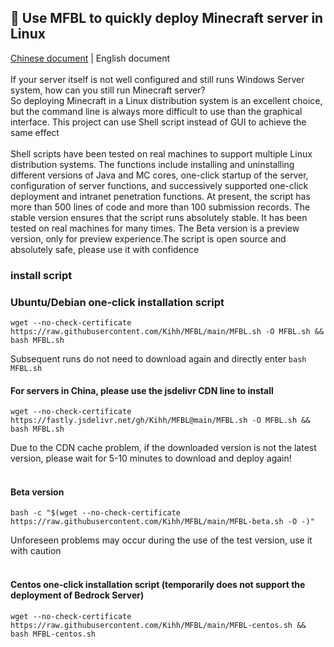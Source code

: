 ## 👏 Use MFBL to quickly deploy Minecraft server in Linux
[Chinese document](https://github.com/Kihh/MFBL/blob/main/README.md) | English document</br>
</br>
If your server itself is not well configured and still runs Windows Server system, how can you still run Minecraft server? </br>
So deploying Minecraft in a Linux distribution system is an excellent choice, but the command line is always more difficult to use than the graphical interface. This project can use Shell script instead of GUI to achieve the same effect</br>
</br>
Shell scripts have been tested on real machines to support multiple Linux distribution systems. The functions include installing and uninstalling different versions of Java and MC cores, one-click startup of the server, configuration of server functions, and successively supported one-click deployment and intranet penetration functions. At present, the script has more than 500 lines of code and more than 100 submission records. The stable version ensures that the script runs absolutely stable. It has been tested on real machines for many times. The Beta version is a preview version, only for preview experience.The script is open source and absolutely safe, please use it with confidence</br>
### install script
### Ubuntu/Debian one-click installation script</br>
```shell
wget --no-check-certificate https://raw.githubusercontent.com/Kihh/MFBL/main/MFBL.sh -O MFBL.sh && bash MFBL.sh
````
Subsequent runs do not need to download again and directly enter ```bash MFBL.sh```

#### For servers in China, please use the jsdelivr CDN line to install </br>

```shell
wget --no-check-certificate https://fastly.jsdelivr.net/gh/Kihh/MFBL@main/MFBL.sh -O MFBL.sh && bash MFBL.sh
````
Due to the CDN cache problem, if the downloaded version is not the latest version, please wait for 5-10 minutes to download and deploy again!
</br>
</br>

#### Beta version

```shell
bash -c "$(wget --no-check-certificate https://raw.githubusercontent.com/Kihh/MFBL/main/MFBL-beta.sh -O -)"
````
Unforeseen problems may occur during the use of the test version, use it with caution
</br>
</br>

#### Centos one-click installation script (temporarily does not support the deployment of Bedrock Server) </br>

```shell
wget --no-check-certificate https://raw.githubusercontent.com/Kihh/MFBL/main/MFBL-centos.sh && bash MFBL-centos.sh
````
</br>
